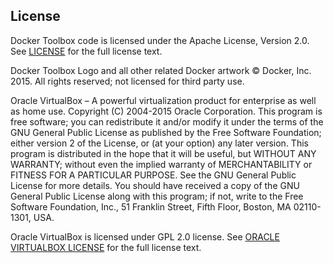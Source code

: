 ## License

Docker Toolbox code is licensed under the Apache License, Version 2.0. See [LICENSE](https://github.com/docker/toolbox/blob/master/LICENSE/LICENSE) for the full license text.

Docker Toolbox Logo and all other related Docker artwork © Docker, Inc. 2015.  All rights reserved; not licensed for third party use.

Oracle VirtualBox – A powerful virtualization product for enterprise as well as home use. Copyright (C) 2004-2015 Oracle Corporation.  This program is free software; you can redistribute it and/or modify it under the terms of the GNU General Public License as published by the Free Software Foundation; either version 2 of the License, or (at your option) any later version. This program is distributed in the hope that it will be useful, but WITHOUT ANY WARRANTY; without even the implied warranty of MERCHANTABILITY or FITNESS FOR A PARTICULAR PURPOSE.  See the GNU General Public License for more details. You should have received a copy of the GNU General Public License along with this program; if not, write to the Free Software Foundation, Inc., 51 Franklin Street, Fifth Floor, Boston, MA  02110-1301, USA.

Oracle VirtualBox is licensed under GPL 2.0 license. See [ORACLE VIRTUALBOX LICENSE](https://github.com/docker/toolbox/blob/master/LICENSE/ORACLE_VIRTUALBOX_LICENSE) for the full license text.
